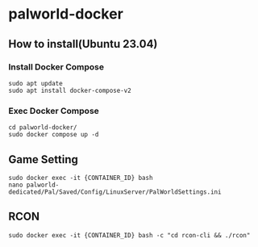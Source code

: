 # palworld-docker

## How to install(Ubuntu 23.04)

### Install Docker Compose
```shell
sudo apt update
sudo apt install docker-compose-v2
```

### Exec Docker Compose
```shell
cd palworld-docker/
sudo docker compose up -d
```

## Game Setting
```
sudo docker exec -it {CONTAINER_ID} bash
nano palworld-dedicated/Pal/Saved/Config/LinuxServer/PalWorldSettings.ini
```

## RCON
```
sudo docker exec -it {CONTAINER_ID} bash -c "cd rcon-cli && ./rcon"
```
